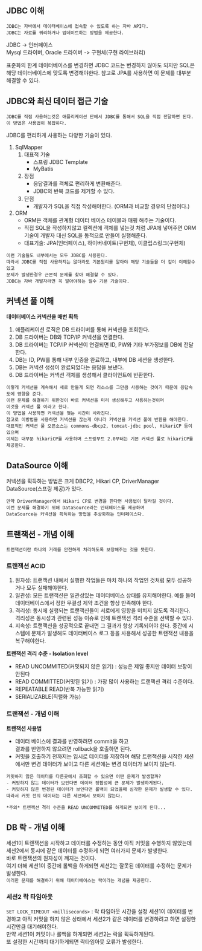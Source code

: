 ## JDBC 이해
```
JDBC는 자바에서 데이터베이스에 접속할 수 있도록 하는 자바 API다.
JDBC는 자료를 쿼리하거나 업데이트하는 방법을 제공한다.
```

JDBC -> 인터페이스  
Mysql 드라이버, Oracle 드라이버 -> 구현체(구현 라이브러리)

표준화의 한계
데이터베이스를 변경하면 JDBC 코드는 변경하지 않아도 되지만 SQL은 해당 데이터베이스에 맞도록 변경해야한다. 
참고로 JPA를 사용하면 이 문제를 대부분 해결할 수 있다.

## JDBC와 최신 데이터 접근 기술
```
JDBC를 직접 사용하는것은 애플리케이션 단에서 JDBC를 통해서 SQL을 직접 전달하면 된다.
이 방법은 사용법이 복잡하다.
```
JDBC를 편리하게 사용하는 다양한 기술이 있다.

1. SqlMapper
   1. 대표적 기술
      - 스프링 JDBC Template
      - MyBatis
   2. 장점
      - 응답결과를 객체로 편리하게 변환해준다.
      - JDBC의 반복 코드를 제거할 수 있다.
   3. 단점
      - 개발자가 SQL을 직접 작성해야한다. (ORM과 비교할 경우의 단점이다.)
2. ORM
    - ORM은 객체를 관계형 데이터 베이스 테이블과 매핑 해주는 기술이다.
    - 직접 SQL을 작성하지않고 컬렉션에 객체를 넣는것 처럼 JPA에 넣어주면 ORM 기술이 개발자 대신 SQL을 동적으로 만들어 실행해준다.
    - 대표기술: JPA(인터페이스), 하이버네이트(구현체), 이클립스링크(구현체)

```
이런 기술들도 내부에서는 모두 JDBC를 사용한다.
따라서 JDBC를 직접 사용하지는 않더라도 기본원리를 알아야 해당 기술들을 더 깊이 이해할수 있고
문제가 발생한경우 근본적 문제를 찾아 해결할 수 있다.
JDBC는 자바 개발자라면 꼭 알아야하는 필수 기본 기술이다.
```

## 커넥션 풀 이해
__데이터베이스 커넥션을 매번 획득__
1. 애플리케이션 로직은 DB 드라이버를 통해 커넥션을 조회한다.
2. DB 드라이버는 DB와 TCP/IP 커넥션을 연결한다.
3. DB 드라이버는 TCP/IP 커넥션이 연결되면 ID, PW와 기타 부가정보를 DB에 전달한다.
4. DB는 ID, PW를 통해 내부 인증을 완료하고, 내부에 DB 세션을 생성한다.
5. DB는 커넥션 생성이 완료되었다는 응답을 보낸다.
6. DB 드라이버는 커넥션 객체를 생성해서 클라이언트에 반환한다.

```
이렇게 커넥션을 계속해서 새로 만들게 되면 리소스를 그만큼 사용하는 것이기 때문에 응답속도에 영향을 준다.
이런 문제를 해결하기 위한것이 바로 커넥션을 미리 생성해두고 사용하는것이며 
이것을 커넥션 풀 이라고 한다.
이 방법을 사용하면 커넥션을 맺는 시간이 사라진다.
참고로 이방법을 사용하면 커넥션을 끊는게 아니라 커넥션을 커넥션 풀에 반환을 해야한다.
대표적인 커넥션 풀 오픈소스는 commons-dbcp2, tomcat-jdbc pool, HikariCP 등이 있으며
이제는 대부분 hikariCP를 사용하며 스프링부트 2.0부터는 기본 커넥션 풀로 hikariCP를 제공한다.
```

## DataSource 이해
커넥션을 획득하는 방법은 크게 DBCP2, Hikari CP, DriverManager DataSource(스프링 제공)가 있다.
```
만약 DriverManager에서 Hikari CP로 변경을 한다면 사용법이 달라질 것이다.
이런 문제를 해결하기 위해 DataSource라는 인터페이스를 제공하며
DataSource는 커넥션을 획득하는 방법을 추상화하는 인터페이스다.
```

## 트랜잭션 - 개념 이해
`트랜잭션이란 하나의 거래를 안전하게 처리하도록 보장해주는 것을 뜻한다.`

### 트랜잭션 ACID
1. 원자성: 트랜잭션 내에서 실행한 작업들은 마치 하나의 작업인 것처럼 모두 성공하거나 모두 실패해야한다. 
2. 일관성: 모든 트랜잭션은 일관성있는 데이터베이스 상태를 유지해야한다. 예를 들어 데이터베이스에서 정한 무결성 제약 조건을 항상 만족해야 한다.
3. 격리성: 동시에 실행되는 트랜잭션들이 서로에게 영향을 미치지 않도록 격리한다. 격리성은 동시성과 관련된 성능 이슈로 인해 트랜잭션 격리 수준을 선택할 수 있다.
4. 지속성: 트랜잭션을 성공적으로 끝내면 그 결과가 항상 기록되어야 한다. 중간에 시스템에 문제가 발생해도 데이터베이스 로그 등을 사용해서 성공한 트랜잭션 내용을 복구해야한다.

__트랜잭션 격리 수준 - Isolation level__
- READ UNCOMMITED(커밋되지 않은 읽기) : 성능은 제일 좋지만 데이터 보장이 안된다
- READ COMMITTED(커밋된 읽기) : 가장 많이 사용하는 트랜잭션 격리 수준이다.
- REPEATABLE READ(반복 가능한 읽기)
- SERIALIZABLE(직렬화 가능)


### 트랜잭션 - 개념 이해
__트랜잭션 사용법__  
* 데이터 베이스에 결과를 반영하려면 commit을 하고  
   결과를 반영하지 않으려면 rollback을 호출하면 된다.
* 커밋을 호출하기 전까지는 임시로 데이터를 저장하며 
   해당 트랜잭션을 시작한 세션에서만 변경 데이터가 보이고 
   다른 세션에는 변경 데이터가 보이지 않는다.

```
커밋하지 않은 데이터를 다른곳에서 조회할 수 있으면 어떤 문제가 발생할까?
- 커밋하지 않는 데이터가 보인다면 데이터 정합성에 큰 문제가 발생하게된다.
- 커밋하지 않은 변경된 데이터가 보인다면 롤백이 되었을때 심각한 문제가 발생할 수 있다.
따라서 커밋 전의 데이터는 다른 세션에서 보이지 않는다. 

*주의* 트랜잭션 격리 수준을 READ UNCOMMITED를 하게되면 보이게 된다...
```

## DB 락 - 개념 이해
세션1이 트랜잭션을 시작하고 데이터를 수정하는 동안 아직 커밋을 수행하지 않았는데   
세션2에서 동시에 같은 데이터를 수정하게 되면 여러가지 문제가 발생한다.  
바로 트랜잭션의 원자성이 꺠지는 것이다.  
여기 더해 세션1이 중간에 롤백을 하게되면 세션2는 잘못된 데이터를 수정하는 문제가 발생한다.  
`이러한 문제를 해결하기 위해 데이터베이스는 락이라는 개념을 제공한다.`


### 세션2 락 타임아웃
`SET LOCK_TIMEOUT <milliseconds>` : 락 타임아웃 시간을 설정
세션1이 데이터를 변경하고 아직 커밋을 하지 않은 상태에서 세션2가 같은 데이터를 변경하려고 하면 설정한 시간만큼 대기해야한다.  
만약 세션1이 커밋이나 롤백을 하게되면 세션2는 락을 획득하게된다.  
또 설정한 시간까지 대기하게되면 락타임아웃 오류가 발생한다.
 
















